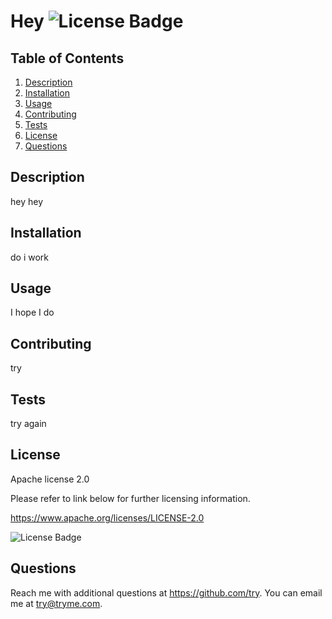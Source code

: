 # Hey     ![License Badge](https://img.shields.io/badge/license-Apache%20license%202.0-green.svg)

## Table of Contents
1. [Description](#Description)
2. [Installation](#Installation)
3. [Usage](#Usage)
4. [Contributing](#Contributing)
5. [Tests](#Tests)
6. [License](#License)
7. [Questions](#Questions)

## Description

hey hey

## Installation

do i work

## Usage

I hope I do

## Contributing

try

## Tests

try again

## License
Apache license 2.0

Please refer to link below for further licensing information.

https://www.apache.org/licenses/LICENSE-2.0

![License Badge](https://img.shields.io/badge/license-Apache%20license%202.0-green.svg)

## Questions

Reach me with additional questions at <https://github.com/try>. 
You can email me at <try@tryme.com>.
